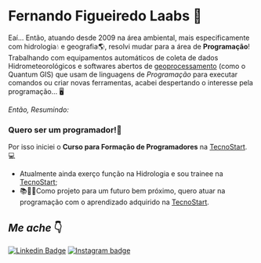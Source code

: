 # Fernando Figueiredo Laabs 🤟
Eaí... Então, atuando desde 2009 na área ambiental, mais especificamente com hidrologia💧 e geografia🌎, resolvi mudar para a área de **Programação**! Trabalhando com equipamentos automáticos de coleta de dados Hidrometeorológicos e softwares abertos de [geoprocessamento](https://pt.wikipedia.org/wiki/Geoprocessamento) (como o Quantum GIS) que usam de linguagens de _Programação_ para executar comandos ou criar novas ferramentas, acabei despertando o interesse pela programação... 🖥️

*Então, Resumindo:*
### Quero ser um programador!👊

Por isso iniciei o **Curso para Formação de Programadores** na [TecnoStart](https://github.com/tecno-start). 💻

-  Atualmente ainda exerço função na Hidrologia e sou trainee na [TecnoStart](https://github.com/tecno-start);
- 📚📙📓Como projeto para um futuro bem próximo, quero atuar na programação com o aprendizado adquirido na [TecnoStart](https://www.linkedin.com/company/escolatecnostart/mycompany/).
 
 ## _Me ache_ 👇
[![Linkedin Badge](https://img.shields.io/badge/-Fernando%20Laabs-0077B5?style=flat-square&logo=Linkedin&logoColor=white&link=https://www.linkedin.com/in/fernando-f-6828553b//)](https://www.linkedin.com/in/fernando-f-6828553b/) 
[![Instagram badge](https://img.shields.io/badge/FefoLaabs-E4405F?style=for-the-badge&logo=instagram&logoColor=white=https://www.instagram.com/fefolaabs_nageo/)](https://www.instagram.com/fefolaabs_nageo/)
